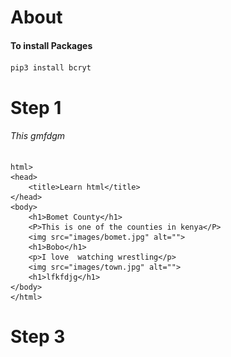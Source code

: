 # About
#### To install Packages
```
pip3 install bcryt
```

# Step 1
###### This gmfdgm

    html>
    <head>
        <title>Learn html</title>
    </head>
    <body>
        <h1>Bomet County</h1>
        <P>This is one of the counties in kenya</P>
        <img src="images/bomet.jpg" alt="">
        <h1>Bobo</h1>
        <p>I love  watching wrestling</p>
        <img src="images/town.jpg" alt="">
        <h1>lfkfdjg</h1>
    </body>
    </html>

# Step 3
